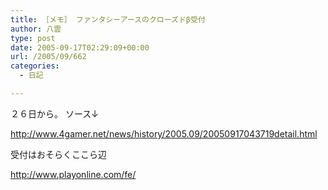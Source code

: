 ```yaml
---
title: ［メモ］ ファンタシーアースのクローズドβ受付
author: 八雲
type: post
date: 2005-09-17T02:29:09+00:00
url: /2005/09/662
categories:
  - 日記

---
```

２６日から。 ソース↓
  
http://www.4gamer.net/news/history/2005.09/20050917043719detail.html

受付はおそらくここら辺
  
http://www.playonline.com/fe/